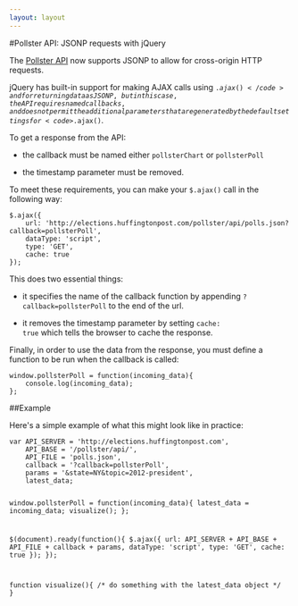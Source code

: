 ```yaml
---
layout: layout
---
```

#Pollster API: JSONP requests with jQuery

The [Pollster API](http://elections.huffingtonpost.com/pollster/api) now supports JSONP to allow for cross-origin HTTP requests.

jQuery has built-in support for making AJAX calls using <code>$.ajax()</code> and for returning data as JSONP, but in this case, the API requires named callbacks, and does not permit the additional parameters that are generated by the default settings for <code>$.ajax()</code>.

To get a response from the API: 

- the callback must be named either <code>pollsterChart</code> or <code>pollsterPoll</code>

- the timestamp parameter must be removed.

To meet these requirements, you can make your <code>$.ajax()</code> call in the following way:

<p><pre><code>$.ajax({
	url: 'http://elections.huffingtonpost.com/pollster/api/polls.json?callback=pollsterPoll',
	dataType: 'script',
	type: 'GET',
	cache: true
});</code></pre></p>

This does two essential things:

- it specifies the name of the callback function by appending <code>?callback=pollsterPoll</code> to the end of the url.

- it removes the timestamp parameter by setting <code>cache: true</code> which tells the browser to cache the response.

Finally, in order to use the data from the response, you must define a function to be run when the callback is called:

<p><pre><code>window.pollsterPoll = function(incoming_data){
	console.log(incoming_data);
};</code></pre></p>

##Example

Here's a simple example of what this might look like in practice:

<p><pre><code>var API_SERVER = 'http://elections.huffingtonpost.com',
	API_BASE = '/pollster/api/',
	API_FILE = 'polls.json',
	callback = '?callback=pollsterPoll',
	params = '&state=NY&topic=2012-president',
	latest_data;

window.pollsterPoll = function(incoming_data){
	latest_data = incoming_data;
	visualize();
};

$(document).ready(function(){
	$.ajax({
		url: API_SERVER + API_BASE + API_FILE + callback + params,
		dataType: 'script',
		type: 'GET',
		cache: true
	});
});

function visualize(){
	/* do something with the latest_data object */
}
</code></pre></p>



